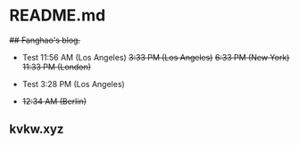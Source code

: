 # README.md

~~## Fanghao's blog.~~
- Test 11:56 AM (Los Angeles)
   ~~3:33 PM (Los Angeles)~~
   ~~6:33 PM (New York)~~
   ~~11:33 PM (London)~~

- Test 3:28 PM (Los Angeles)
- ~~12:34 AM (Berlin)~~

## kvkw.xyz